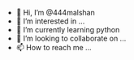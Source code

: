- 👋 Hi, I’m @444malshan
- 👀 I’m interested in ...
- 🌱 I’m currently learning python
- 💞️ I’m looking to collaborate on ...
- 📫 How to reach me ...

<!---
444malshan/444malshan is a ✨ special ✨ repository because its `README.md` (this file) appears on your GitHub profile.
You can click the Preview link to take a look at your changes.
--->
